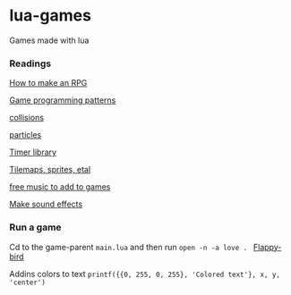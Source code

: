 # lua-games
Games made with lua 

### Readings
[How to make an RPG](https://howtomakeanrpg.com/)

[Game programming patterns](https://gameprogrammingpatterns.com/)

[collisions](https://github.com/noooway/love2d_arkanoid_tutorial)

[particles](https://love2d.org/wiki/ParticleSystem)

[Timer library](https://github.com/airstruck/knife)

[Tilemaps, sprites, etal](https://opengameart.org)

[free music to add to games](https://freemusicarchive.org/genre/Ambient_Electronic?sort=track_date_published&d=1&page=8)

[Make sound effects](https://www.bfxr.net/)

 ### Run a game

 Cd to the game-parent `main.lua` and then run `open -n -a love . `
 [Flappy-bird](https://github.com/games50/fifty-bird)

 Addins colors to text 
 `printf({{0, 255, 0, 255}, 'Colored text'}, x, y, 'center')`

